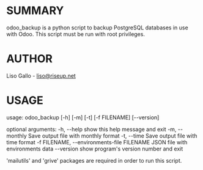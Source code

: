 SUMMARY
=======

odoo_backup is a python script to backup PostgreSQL databases in use with Odoo. This script must be run with root privileges.


AUTHOR
======

Liso Gallo - liso@riseup.net


USAGE
=====

usage: odoo_backup [-h] [-m] [-t] [-f FILENAME] [--version]

optional arguments:
  -h, --help            show this help message and exit
  -m, --monthly         Save output file with monthly format
  -t, --time            Save output file with time format
  -f FILENAME, --environments-file FILENAME
                        JSON file with environments data
  --version             show program's version number and exit

'mailutils' and 'grive' packages are required in order to run this script.
